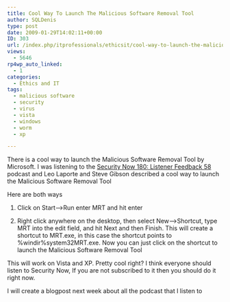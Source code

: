 ```yaml
---
title: Cool Way To Launch The Malicious Software Removal Tool
author: SQLDenis
type: post
date: 2009-01-29T14:02:11+00:00
ID: 303
url: /index.php/itprofessionals/ethicsit/cool-way-to-launch-the-malicious-softwar/
views:
  - 5646
rp4wp_auto_linked:
  - 1
categories:
  - Ethics and IT
tags:
  - malicious software
  - security
  - virus
  - vista
  - windows
  - worm
  - xp

---
```

There is a cool way to launch the Malicious Software Removal Tool by Microsoft. I was listening to the [Security Now 180: Listener Feedback 58][1] podcast and Leo Laporte and Steve Gibson described a cool way to launch the Malicious Software Removal Tool

Here are both ways
  
1) Click on Start–>Run enter MRT and hit enter

2) Right click anywhere on the desktop, then select New–>Shortcut, type MRT into the edit field, and hit Next and then Finish. This will create a shortcut to MRT.exe, in this case the shortcut points to %windir%system32MRT.exe. Now you can just click on the shortcut to launch the Malicious Software Removal Tool

This will work on Vista and XP. Pretty cool right? I think everyone should listen to Security Now, If you are not subscribed to it then you should do it right now.

I will create a blogpost next week about all the podcast that I listen to

 [1]: http://twit.tv/sn180